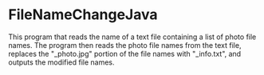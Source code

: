 # FileNameChangeJava
This program that reads the name of a text file containing a list of photo file names. The program then reads the photo file names from the text file, replaces the "_photo.jpg" portion of the file names with "_info.txt", and outputs the modified file names.
